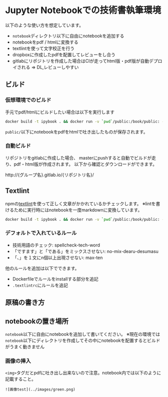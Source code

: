 # Jupyter Notebookでの技術書執筆環境

以下のような使い方を想定しています。

- `notebook`ディレクトリ以下に自由にnotebookを追加する
- notebookをpdf / htmlに変換する
- textlintを使って文字校正を行う
- dropboxに作成したpdfを配置してレビューをし合う
- gitlabにリポジトリを作成した場合はCIが走ってhtml版・pdf版が自動デプロイされる => DL,レビューしやすい


## ビルド

### 仮想環境でのビルド

手元でpdf/htmlにビルドしたい場合は以下を実行します

```sh
docker build -t ipybook . && docker run -v `pwd`/public:/book/public: -it ipybook make
```

`public/`以下にnotebookをpdfをhtmlで吐き出したものが保存されます。

### 自動ビルド 

リポジトリをgitlabに作成した場合、
masterにpushすると自動でビルドが走り、pdf・html版が作成されます。
以下から確認とダウンロードができます。

http://{グループ名}.gitlab.io/{リポジトリ名}/


## Textlint

npmの[textlint](https://www.npmjs.com/package/textlint)を使って正しく文章がかかれているかチェックします。
※lintを書けるために実行時にはnotebookを一度markdownに変換しています。

```sh
docker build -t ipybook . && docker run -v `pwd`/public:/book/public: -it ipybook make textlint
```

### デフォルトで入れているルール

- 技術用語のチェック: spellcheck-tech-word
- 「ですます」と「である」をミックスさせない: no-mix-dearu-desumasu
- 「、」を１文にn個以上出現させない: max-ten

他のルールを追加は以下でできます。
- Dockerfileでルールをinstallする部分を追記
- `.textlintrc`にルールを追記

## 原稿の書き方

## notebookの置き場所

`notebook`以下に自由にnotebookを追加して書いてください。
※現在の環境では`notebook`以下にディレクトリを作成してその中にnotebookを配置するとビルドがうまく動きません


### 画像の挿入

`<img>`タグだとpdfに吐き出し出来ないので注意。notebook内では以下のように記載すること。

```
![画像test](../images/green.png)
```

